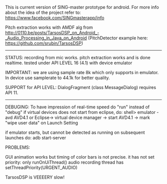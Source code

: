 

This is current version of SING-master prototype for android. 
For more info about the idea of the project refer to:
https://www.facebook.com/SINGmasterapp/info



Pitch extraction works with AMDF alg from
http://0110.be/posts/TarsosDSP_on_Android_-_Audio_Processing_in_Java_on_Android
(PitchDetector example here: https://github.com/srubin/TarsosDSP)

-----------------------------------------
STATUS:
recording from mic works. pitch extraction works and is done realtime. 
tested under API LEVEL 16 (4.1) with device emulator

IMPORTANT: 
we are using sample rate 8k which only supports in emulator. In device use samplerate to 44.1k for better quality.

SUPPORT for API LEVEL: 
DialogFragment (class MessageDialog) requires API 11.

-------------------------------------------------

DEBUGING: 
To have impression of real-time speed do "run" instead of "debug"
if virtual devices does not start from eclipse, do: 
shell> emulator -avd AVD4.1
or
Eclipse-> virtual device manager -> start AVD4.1 -> mark "wipe user data" on Launch Setting   

if emulator starts, but cannot be detected as running on subsequent launches do: 
adb start-server


PROBLEMS: 


GUI  animation works but timing of color bars is not precise. it has not set priority: only runOnUiThread()
 audio recording thread has setThreadPriority(URGENT_AUDIO)



TarsosDSP is VEEEERY slow! 


